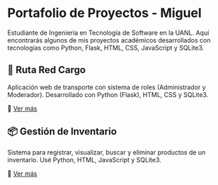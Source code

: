 # Portafolio de Proyectos - Miguel

Estudiante de Ingeniería en Tecnología de Software en la UANL. Aquí encontrarás algunos de mis proyectos académicos desarrollados con tecnologías como Python, Flask, HTML, CSS, JavaScript y SQLite3.

## 🚚 Ruta Red Cargo
Aplicación web de transporte con sistema de roles (Administrador y Moderador). Desarrollado con Python (Flask), HTML, CSS y SQLite3.

🔗 [Ver más](./RutaRedCargo/README.md)

## 📦 Gestión de Inventario
Sistema para registrar, visualizar, buscar y eliminar productos de un inventario. Usé Python, HTML, JavaScript y SQLite3. 

🔗 [Ver más](./Gestion/README.md)

